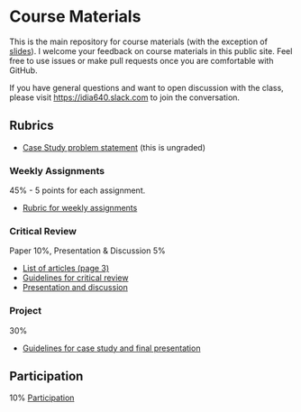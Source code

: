 # Course Materials

This is the main repository for course materials (with the exception of [slides](https://github.com/idia640/slides)). I welcome your feedback on course materials in this public site. Feel free to use issues or make pull requests once you are comfortable with GitHub.

If you have general questions and want to open discussion with the class, please visit https://idia640.slack.com to join the conversation.

## Rubrics

- [Case Study problem statement](https://github.com/idia640/course-materials/blob/master/problem-statement.md) (this is ungraded)

### Weekly Assignments
45% - 5 points for each assignment.

- [Rubric for weekly assignments](https://github.com/idia640/course-materials/blob/master/weekly-rubric.md)

### Critical Review
Paper 10%, Presentation & Discussion 5%
- [List of articles (page 3)](https://idia640.github.io/public/hcc-bibliography.pdf)
- [Guidelines for critical review](https://github.com/idia640/course-materials/blob/master/guidelines-short-paper.md)
- [Presentation and  discussion](https://github.com/idia640/course-materials/blob/master/presentation-critical-review.md)

### Project
30%
- [Guidelines for case study and final presentation](https://github.com/idia640/course-materials/blob/master/guidelines-final-project.md)

## Participation
10%
[Participation](https://github.com/idia640/course-materials/blob/master/participation.md)
